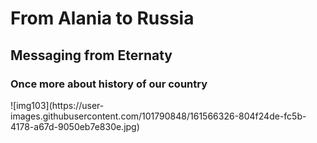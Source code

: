 <h1>From Alania to Russia</h1>
<h2>Messaging from Eternaty</h2>
<h3>Once more about history of our country</h3>
![img103](https://user-images.githubusercontent.com/101790848/161566326-804f24de-fc5b-4178-a67d-9050eb7e830e.jpg)
